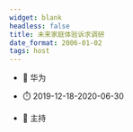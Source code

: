 ```yaml
---
widget: blank
headless: false
title: 未来家庭体验诉求调研
date_format: 2006-01-02
tags: host
---
```



- :notebook: 华为

- :stopwatch: 2019-12-18-2020-06-30

- :boy: 主持